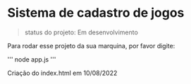 # Sistema de cadastro de jogos 
> status do projeto: Em desenvolvimento

Para rodar esse projeto da sua marquina, por favor digite:

'''
node app.js
'''

Criação do index.html em 10/08/2022